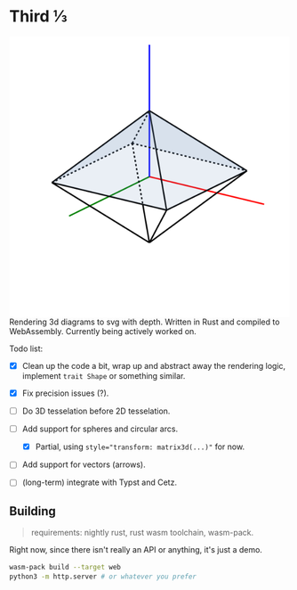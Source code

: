 # Third ⅓

<img src="./example.svg" alt="" align="right">

Rendering 3d diagrams to svg with depth. Written in Rust and compiled to WebAssembly. Currently being actively worked on.

Todo list:

- [x] Clean up the code a bit, wrap up and abstract away the rendering logic, implement `trait Shape` or something similar.
- [x] Fix precision issues (?).
- [ ] Do 3D tesselation before 2D tesselation.
- [ ] Add support for spheres and circular arcs.
  - [x] Partial, using `style="transform: matrix3d(...)"` for now.
- [ ] Add support for vectors (arrows).
- [ ] (long-term) integrate with Typst and Cetz.


## Building

> requirements: nightly rust, rust wasm toolchain, wasm-pack.

Right now, since there isn't really an API or anything, it's just a demo.

```sh
wasm-pack build --target web
python3 -m http.server # or whatever you prefer
```
